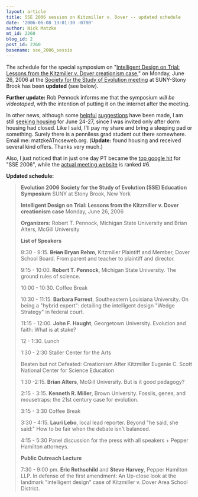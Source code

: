 ```yaml
---
layout: article
title: SSE 2006 session on Kitzmiller v. Dover -- updated schedule
date: '2006-06-08 13:01:30 -0700'
author: Nick Matzke
mt_id: 2260
blog_id: 2
post_id: 2260
basename: sse_2006_sessio
---
```

<img src="http://life.bio.sunysb.edu/ee/sse2006/images/stonybrooklogo.gif" alt="" style="float:left;" />The schedule for the special symposium on "[Intelligent Design on Trial: Lessons from the Kitzmiller v. Dover creationism case](http://life.bio.sunysb.edu/ee/sse2006/symposia.html)," on Monday, June 26, 2006 at the [Society for the Study of Evolution meeting](http://life.bio.sunysb.edu/ee/sse2006/) at SUNY-Stony Brook has been **updated** (see below).

**Further update:** Rob Pennock informs me that the symposium _will be videotaped_, with the intention of putting it on the internet after the meeting.

In other news, although some [helpful](/archives/2006/06/sse-2006-meetin.html#comment-104150) [suggestions](/archives/2006/06/sse-2006-meetin.html#comment-104296) have been made, I am still [seeking housing](/archives/2006/06/sse-2006-meetin.html#comment-104273) for June 24-27, since I was invited only after dorm housing had closed.  Like I said, I'll pay my share and bring a sleeping pad or something.  Surely there is a penniless grad student out there somewhere.  Email me: matzkeATncseweb.org. (**Update:** found housing and received several kind offers.  Thanks very much.)

Also, I just noticed that in just one day PT became the [top google hit](http://www.google.com/search?hl=en&amp;q=SSE+2006&amp;btnG=Google+Search) for "SSE 2006", while the [actual meeting website](http://www.sunysb.edu/sse2006) is ranked #6.

**Updated schedule:**

> **Evolution 2006 Society for the Study of Evolution (SSE) Education Symposium**
> SUNY at Stony Brook, New York
> 
> **Intelligent Design on Trial: Lessons from the Kitzmiller v. Dover creationism case**
> Monday, June 26, 2006
> 
> **Organizers:** Robert T. Pennock, Michigan State University and Brian Alters, McGill University 
> 
> **List of Speakers**
> 
> 8:30 - 9:15. **~~Brian~~ Bryan Rehm**, Kitzmiller Plaintiff and Member, Dover School Board. From parent and teacher to plaintiff and director.
> 
> 9:15 - 10:00. **Robert T. Pennock**, Michigan State University. The ground rules of science.
> 
> 10:00 - 10:30. Coffee Break
> 
> 10:30 - 11:15. **Barbara Forrest**, Southeastern Louisiana University. On being a "hybrid expert": detailing the intelligent design "Wedge Strategy" in federal court.
> 
> 11:15 - 12:00. **John F. Haught**, Georgetown University. Evolution and faith: What is at stake?
> 
> 12 - 1:30. Lunch
> 
> 1:30 - 2:30 Staller Center for the Arts
> 
> Beaten but not Defeated: Creationism After Kitzmiller
> Eugenie C. Scott
> National Center for Science Education
> 
> 1:30 -2:15. **Brian Alters**, McGill University. But is it good pedagogy?
> 
> 2:15 - 3:15. **Kenneth R. Miller**, Brown University. Fossils, genes, and mousetraps: the 21st century case for evolution.
> 
> 3:15 - 3:30 Coffee Break
> 
> 3:30 - 4:15. **Lauri Lebo**, local lead reporter.  Beyond "he said, she said:" How to be fair when the debate isn't balanced.
> 
> 4:15 - 5:30 Panel discussion for the press with all speakers + Pepper Hamilton attorneys.
> 
> **Public Outreach Lecture**
> 
> 7:30 - 9:00 pm. **Eric Rothschild** and **Steve Harvey**, Pepper Hamilton LLP. In defense of the first amendment: An Up-close look at the landmark "intelligent design" case of Kitzmiller v. Dover Area School District.
